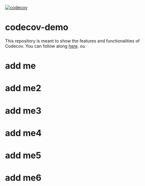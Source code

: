 [![codecov](https://codecov.io/gh/shilinlee/codecov-demo/branch/main/graph/badge.svg)](https://codecov.io/gh/shilinlee/codecov-demo)

# codecov-demo
This repository is meant to show the features and functionalities of Codecov. You can follow along [here](https://docs.codecov.com/docs/codecov-tutorial).
ou

# add me

# add me2

# add me3

# add me4

# add me5

# add me6